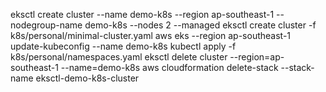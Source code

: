 eksctl create cluster --name demo-k8s --region ap-southeast-1 --nodegroup-name demo-k8s --nodes 2 --managed
eksctl create cluster -f k8s/personal/minimal-cluster.yaml
aws eks --region ap-southeast-1 update-kubeconfig --name demo-k8s
kubectl apply -f k8s/personal/namespaces.yaml
eksctl delete cluster --region=ap-southeast-1 --name=demo-k8s
aws cloudformation delete-stack --stack-name eksctl-demo-k8s-cluster
